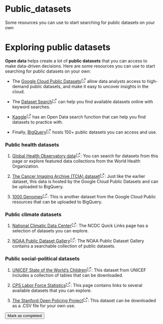 # Public_datasets
Some resources you can use to start searching for public datasets on your own
<div><div class="reading-title css-1hxq2bi"><h1 class="cds-137 css-1diqjn6 cds-139" tabindex="-1">Exploring public datasets </h1><div class="css-1kuhxiq"></div></div><div class="rc-CML" dir="auto"><div><div data-track="true" data-track-app="open_course_home" data-track-page="item_layout" data-track-action="click" data-track-component="cml" role="presentation"><div data-track="true" data-track-app="open_course_home" data-track-page="item_layout" data-track-action="click" data-track-component="cml_link"><div data-testid="cml-viewer" class="css-1k5v0wb"><p><span><strong><span>Open data</span></strong></span><span><span> helps create a lot of </span></span><span><strong><span>public datasets</span></strong></span><span><span> that you can access to make data-driven decisions. Here are some resources you can use to start searching for public datasets on your own:</span></span></p><ul><li><p><span><span>The </span></span><span><a target="_blank" rel="noopener nofollow noreferrer" href="https://cloud.google.com/public-datasets" title="This link takes you to the Google Cloud Public Datasets site." class="css-gcjbqe"><span><u><span>Google Cloud Public Datasets</span></u></span><svg aria-labelledby="cds-react-aria-1520-title" fill="none" focusable="false" height="16" role="img" viewBox="0 0 16 16" width="16" class="css-1lzqdox" id="cds-react-aria-1520"><title id="cds-react-aria-1520-title">Opens in a new tab</title><path fill-rule="evenodd" clip-rule="evenodd" d="M1.5 3.5H6v1H2.5v9h9V10h1v4.5h-11v-11zM13.5 2.5H10v-1h4.5V6h-1V2.5z" fill="currentColor"></path><path fill-rule="evenodd" clip-rule="evenodd" d="M6.646 8.646l7-7 .708.708-7 7-.708-.708z" fill="currentColor"></path></svg></a></span><span><span> allow data analysts access to high-demand public datasets, and make it easy to uncover insights in the cloud.&nbsp;</span></span></p></li><li><p><span><span>The </span></span><span><a target="_blank" rel="noopener nofollow noreferrer" href="https://datasetsearch.research.google.com/" title="This link takes you to Google's dataset search engine." class="css-gcjbqe"><span><u><span>Dataset Search</span></u></span><svg aria-labelledby="cds-react-aria-1521-title" fill="none" focusable="false" height="16" role="img" viewBox="0 0 16 16" width="16" class="css-1lzqdox" id="cds-react-aria-1521"><title id="cds-react-aria-1521-title">Opens in a new tab</title><path fill-rule="evenodd" clip-rule="evenodd" d="M1.5 3.5H6v1H2.5v9h9V10h1v4.5h-11v-11zM13.5 2.5H10v-1h4.5V6h-1V2.5z" fill="currentColor"></path><path fill-rule="evenodd" clip-rule="evenodd" d="M6.646 8.646l7-7 .708.708-7 7-.708-.708z" fill="currentColor"></path></svg></a></span><span><span> can help you find available datasets online with keyword searches.&nbsp;</span></span></p></li><li><p><span><span></span></span><span><a target="_blank" rel="noopener nofollow noreferrer" href="https://www.kaggle.com/datasets?utm_medium=paid&amp;utm_source=google.com+search&amp;utm_campaign=datasets&amp;gclid=CjwKCAiAt9z-BRBCEiwA_bWv-L6PpACh6RzmrJjQjmNGCCE7kky1FCtc6Jf1qld-4NwDMYL0WsUyxBoCdwAQAvD_BwE" title="This link takes you to the Kaggle Datasets page where you can explore, analyze, and share data." class="css-gcjbqe"><span><u><span>Kaggle</span></u></span><svg aria-labelledby="cds-react-aria-1522-title" fill="none" focusable="false" height="16" role="img" viewBox="0 0 16 16" width="16" class="css-1lzqdox" id="cds-react-aria-1522"><title id="cds-react-aria-1522-title">Opens in a new tab</title><path fill-rule="evenodd" clip-rule="evenodd" d="M1.5 3.5H6v1H2.5v9h9V10h1v4.5h-11v-11zM13.5 2.5H10v-1h4.5V6h-1V2.5z" fill="currentColor"></path><path fill-rule="evenodd" clip-rule="evenodd" d="M6.646 8.646l7-7 .708.708-7 7-.708-.708z" fill="currentColor"></path></svg></a></span><span><span> has an Open Data search function that can help you find datasets to practice with.</span></span></p></li><li><p><span><span>Finally, </span></span><span><a target="_blank" rel="noopener nofollow noreferrer" href="https://cloud.google.com/bigquery/public-data" title="This link takes you to the BigQuery public datasets documentation." class="css-gcjbqe"><span><u><span>BigQuery</span></u></span><svg aria-labelledby="cds-react-aria-1523-title" fill="none" focusable="false" height="16" role="img" viewBox="0 0 16 16" width="16" class="css-1lzqdox" id="cds-react-aria-1523"><title id="cds-react-aria-1523-title">Opens in a new tab</title><path fill-rule="evenodd" clip-rule="evenodd" d="M1.5 3.5H6v1H2.5v9h9V10h1v4.5h-11v-11zM13.5 2.5H10v-1h4.5V6h-1V2.5z" fill="currentColor"></path><path fill-rule="evenodd" clip-rule="evenodd" d="M6.646 8.646l7-7 .708.708-7 7-.708-.708z" fill="currentColor"></path></svg></a></span><span><span> hosts 150+ public datasets you can access and use.&nbsp;</span></span></p></li></ul><h3><span><strong><span>Public health datasets</span></strong></span></h3><ol><li><p><span><span></span></span><span><a target="_blank" rel="noopener nofollow noreferrer" href="https://www.who.int/data/collections" title="This link takes you to the World Health Organization's data collections site." class="css-gcjbqe"><span><u><span>Global Health Observatory data</span></u></span><svg aria-labelledby="cds-react-aria-1524-title" fill="none" focusable="false" height="16" role="img" viewBox="0 0 16 16" width="16" class="css-1lzqdox" id="cds-react-aria-1524"><title id="cds-react-aria-1524-title">Opens in a new tab</title><path fill-rule="evenodd" clip-rule="evenodd" d="M1.5 3.5H6v1H2.5v9h9V10h1v4.5h-11v-11zM13.5 2.5H10v-1h4.5V6h-1V2.5z" fill="currentColor"></path><path fill-rule="evenodd" clip-rule="evenodd" d="M6.646 8.646l7-7 .708.708-7 7-.708-.708z" fill="currentColor"></path></svg></a></span><span><span>: You can search for datasets from this page or explore featured data collections from the World Health Organization.&nbsp;&nbsp;</span></span></p></li><li><p><span><span></span></span><span><a target="_blank" rel="noopener nofollow noreferrer" href="https://cloud.google.com/healthcare/docs/resources/public-datasets/tcia" title="This link takes you to the Google Cloud Cancer Imaging Archive (TCIA) overview page." class="css-gcjbqe"><span><u><span>The Cancer Imaging Archive (TCIA) dataset</span></u></span><svg aria-labelledby="cds-react-aria-1525-title" fill="none" focusable="false" height="16" role="img" viewBox="0 0 16 16" width="16" class="css-1lzqdox" id="cds-react-aria-1525"><title id="cds-react-aria-1525-title">Opens in a new tab</title><path fill-rule="evenodd" clip-rule="evenodd" d="M1.5 3.5H6v1H2.5v9h9V10h1v4.5h-11v-11zM13.5 2.5H10v-1h4.5V6h-1V2.5z" fill="currentColor"></path><path fill-rule="evenodd" clip-rule="evenodd" d="M6.646 8.646l7-7 .708.708-7 7-.708-.708z" fill="currentColor"></path></svg></a></span><span><span>: Just like the earlier dataset, this data is hosted by the Google Cloud Public Datasets and can be uploaded to BigQuery.</span></span></p></li><li><p><span><span></span></span><span><a target="_blank" rel="noopener nofollow noreferrer" href="https://cloud.google.com/life-sciences/docs/resources/public-datasets/1000-genomes" title="This link takes you to the Google Cloud Life Sciences 1000 Genomes project page." class="css-gcjbqe"><span><u><span>1000 Genomes</span></u></span><svg aria-labelledby="cds-react-aria-1526-title" fill="none" focusable="false" height="16" role="img" viewBox="0 0 16 16" width="16" class="css-1lzqdox" id="cds-react-aria-1526"><title id="cds-react-aria-1526-title">Opens in a new tab</title><path fill-rule="evenodd" clip-rule="evenodd" d="M1.5 3.5H6v1H2.5v9h9V10h1v4.5h-11v-11zM13.5 2.5H10v-1h4.5V6h-1V2.5z" fill="currentColor"></path><path fill-rule="evenodd" clip-rule="evenodd" d="M6.646 8.646l7-7 .708.708-7 7-.708-.708z" fill="currentColor"></path></svg></a></span><span><span>: This is another dataset from the Google Cloud Public resources that can be uploaded to BigQuery.&nbsp;</span></span></p></li></ol><h3><span><strong><span>Public climate datasets</span></strong></span></h3><ol><li><p><span><span></span></span><span><a target="_blank" rel="noopener nofollow noreferrer" href="https://www.ncei.noaa.gov/products" title="Natonal Climate Data Center Link" class="css-gcjbqe"><span><u><span>National Climatic Data Center</span></u></span><svg aria-labelledby="cds-react-aria-1527-title" fill="none" focusable="false" height="16" role="img" viewBox="0 0 16 16" width="16" class="css-1lzqdox" id="cds-react-aria-1527"><title id="cds-react-aria-1527-title">Opens in a new tab</title><path fill-rule="evenodd" clip-rule="evenodd" d="M1.5 3.5H6v1H2.5v9h9V10h1v4.5h-11v-11zM13.5 2.5H10v-1h4.5V6h-1V2.5z" fill="currentColor"></path><path fill-rule="evenodd" clip-rule="evenodd" d="M6.646 8.646l7-7 .708.708-7 7-.708-.708z" fill="currentColor"></path></svg></a></span><span><span>: The NCDC Quick Links page has a selection of datasets you can explore.&nbsp;</span></span></p></li><li><p><span><span></span></span><span><a target="_blank" rel="noopener nofollow noreferrer" href="https://www.climate.gov/maps-data/datasets" title="This link takes you to a NOAA dataset gallery from climate.gov." class="css-gcjbqe"><span><u><span>NOAA Public Dataset Gallery</span></u></span><svg aria-labelledby="cds-react-aria-1528-title" fill="none" focusable="false" height="16" role="img" viewBox="0 0 16 16" width="16" class="css-1lzqdox" id="cds-react-aria-1528"><title id="cds-react-aria-1528-title">Opens in a new tab</title><path fill-rule="evenodd" clip-rule="evenodd" d="M1.5 3.5H6v1H2.5v9h9V10h1v4.5h-11v-11zM13.5 2.5H10v-1h4.5V6h-1V2.5z" fill="currentColor"></path><path fill-rule="evenodd" clip-rule="evenodd" d="M6.646 8.646l7-7 .708.708-7 7-.708-.708z" fill="currentColor"></path></svg></a></span><span><span>: The NOAA Public Dataset Gallery contains a searchable collection of public datasets.</span></span></p></li></ol><h3><span><strong><span>Public social-political datasets</span></strong></span></h3><ol><li><p><span><span></span></span><span><a target="_blank" rel="noopener nofollow noreferrer" href="https://data.unicef.org/resources/dataset/sowc-2019-statistical-tables/" title="This link takes you to statistical tables for children's health published by Unicef." class="css-gcjbqe"><span><u><span>UNICEF State of the World’s Children</span></u></span><svg aria-labelledby="cds-react-aria-1529-title" fill="none" focusable="false" height="16" role="img" viewBox="0 0 16 16" width="16" class="css-1lzqdox" id="cds-react-aria-1529"><title id="cds-react-aria-1529-title">Opens in a new tab</title><path fill-rule="evenodd" clip-rule="evenodd" d="M1.5 3.5H6v1H2.5v9h9V10h1v4.5h-11v-11zM13.5 2.5H10v-1h4.5V6h-1V2.5z" fill="currentColor"></path><path fill-rule="evenodd" clip-rule="evenodd" d="M6.646 8.646l7-7 .708.708-7 7-.708-.708z" fill="currentColor"></path></svg></a></span><span><span>: This dataset from UNICEF includes a collection of tables that can be downloaded.</span></span></p></li><li><p><span><span></span></span><span><a target="_blank" rel="noopener nofollow noreferrer" href="https://www.bls.gov/cps/tables.htm" title="This link takes you to the U.S. Bureau of Labor Statistics page." class="css-gcjbqe"><span><u><span>CPS Labor Force Statistics</span></u></span><svg aria-labelledby="cds-react-aria-1530-title" fill="none" focusable="false" height="16" role="img" viewBox="0 0 16 16" width="16" class="css-1lzqdox" id="cds-react-aria-1530"><title id="cds-react-aria-1530-title">Opens in a new tab</title><path fill-rule="evenodd" clip-rule="evenodd" d="M1.5 3.5H6v1H2.5v9h9V10h1v4.5h-11v-11zM13.5 2.5H10v-1h4.5V6h-1V2.5z" fill="currentColor"></path><path fill-rule="evenodd" clip-rule="evenodd" d="M6.646 8.646l7-7 .708.708-7 7-.708-.708z" fill="currentColor"></path></svg></a></span><span><span>: This page contains links to several available datasets that you can explore.</span></span></p></li><li><p><span><span></span></span><span><a target="_blank" rel="noopener nofollow noreferrer" href="https://openpolicing.stanford.edu/" title="This link takes you to the Stanford open policing project page and datasets." class="css-gcjbqe"><span><u><span>The Stanford Open Policing Project</span></u></span><svg aria-labelledby="cds-react-aria-1531-title" fill="none" focusable="false" height="16" role="img" viewBox="0 0 16 16" width="16" class="css-1lzqdox" id="cds-react-aria-1531"><title id="cds-react-aria-1531-title">Opens in a new tab</title><path fill-rule="evenodd" clip-rule="evenodd" d="M1.5 3.5H6v1H2.5v9h9V10h1v4.5h-11v-11zM13.5 2.5H10v-1h4.5V6h-1V2.5z" fill="currentColor"></path><path fill-rule="evenodd" clip-rule="evenodd" d="M6.646 8.646l7-7 .708.708-7 7-.708-.708z" fill="currentColor"></path></svg></a></span><span><span>: This dataset can be downloaded as a .CSV file for your own use.</span></span></p></li></ol><p><span><span></span></span></p></div></div></div></div></div><div data-testid="reading-complete-container" class="css-rj3g7z"><div><button class="cds-134 cds-105 cds-107  css-zosuv5 cds-116 cds-button-disableElevation" tabindex="0" type="submit" data-testid="mark-complete"><span class="cds-106 cds-button-label">Mark as completed</span></button></div></div></div>
